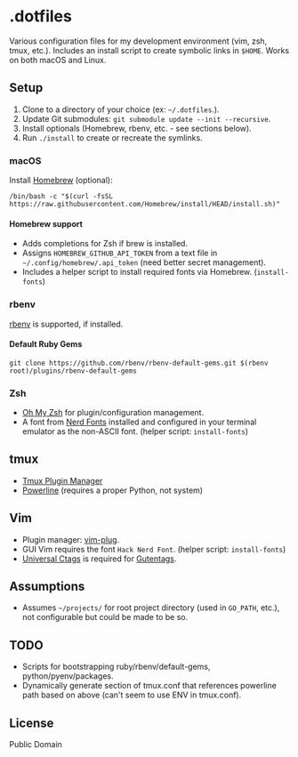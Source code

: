 # .dotfiles

Various configuration files for my development environment (vim, zsh, tmux, etc.). Includes an install script to create symbolic links in `$HOME`. Works on both macOS and Linux.

## Setup

1. Clone to a directory of your choice (ex: `~/.dotfiles`.).
2. Update Git submodules: `git submodule update --init --recursive`.
3. Install optionals (Homebrew, rbenv, etc. - see sections below).
4. Run `./install` to create or recreate the symlinks.

### macOS

Install [Homebrew](https://brew.sh) (optional):

```
/bin/bash -c "$(curl -fsSL https://raw.githubusercontent.com/Homebrew/install/HEAD/install.sh)"
```

#### Homebrew support

- Adds completions for Zsh if brew is installed.
- Assigns `HOMEBREW_GITHUB_API_TOKEN` from a text file in `~/.config/homebrew/.api_token` (need better secret management).
- Includes a helper script to install required fonts via Homebrew. (`install-fonts`)

### rbenv

[rbenv](https://github.com/rbenv/rbenv) is supported, if installed.

#### Default Ruby Gems

```
git clone https://github.com/rbenv/rbenv-default-gems.git $(rbenv root)/plugins/rbenv-default-gems
```

### Zsh

- [Oh My Zsh](https://github.com/robbyrussell/oh-my-zsh) for plugin/configuration management.
- A font from [Nerd Fonts](https://github.com/ryanoasis/nerd-fonts) installed and configured in your terminal emulator as the non-ASCII font. (helper script: `install-fonts`)

## tmux

- [Tmux Plugin Manager](https://github.com/tmux-plugins/tpm)
- [Powerline](https://github.com/powerline/powerline) (requires a proper Python, not system)

## Vim

- Plugin manager: [vim-plug](https://github.com/junegunn/vim-plug).
- GUI Vim requires the font `Hack Nerd Font`. (helper script: `install-fonts`)
- [Universal Ctags](https://github.com/universal-ctags/ctags) is required for [Gutentags](https://github.com/ludovicchabant/vim-gutentags).

## Assumptions

- Assumes `~/projects/` for root project directory (used in `GO_PATH`, etc.), not configurable but could be made to be so.

## TODO

- Scripts for bootstrapping ruby/rbenv/default-gems, python/pyenv/packages.
- Dynamically generate section of tmux.conf that references powerline path based on above (can't seem to use ENV in tmux.conf).

## License

Public Domain
